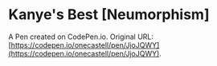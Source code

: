 # Kanye's Best [Neumorphism]

A Pen created on CodePen.io. Original URL: [https://codepen.io/onecastell/pen/JjoJQWY](https://codepen.io/onecastell/pen/JjoJQWY).


